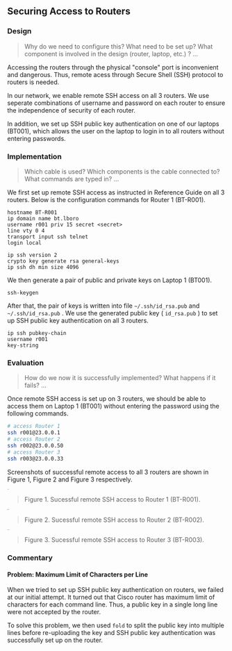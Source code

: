 ## Securing Access to Routers

### Design

> Why do we need to configure this? What need to be set up? What component is involved in the design (router, laptop, etc.) ? ...

Accessing the routers through the physical "console" port is inconvenient and dangerous. Thus, remote acess through Secure Shell (SSH) protocol to routers is needed. 

In our network, we enable remote SSH access on all 3 routers. We use seperate combinations of username and password on each router to ensure the independence of security of each router.

In addition, we set up SSH public key authentication on one of our laptops (BT001), which allows the user on the laptop to login in to all routers without entering passwords.



### Implementation

> Which cable is used? Which components is the cable connected to? What commands are typed in? ...

We first set up remote SSH access as instructed in Reference Guide on all 3 routers. Below is the configuration commands for Router 1 (BT-R001).

```
hostname BT-R001
ip domain name bt.lboro
username r001 priv 15 secret <secret>
line vty 0 4
transport input ssh telnet
login local

ip ssh version 2
crypto key generate rsa general-keys
ip ssh dh min size 4096
```

We then generate a pair of public and private keys on Laptop 1 (BT001).

```
ssh-keygen
```

After that, the pair of keys is written into file `~/.ssh/id_rsa.pub` and  `~/.ssh/id_rsa.pub` . We use the generated public key ( `id_rsa.pub` ) to set up SSH public key authentication on all 3 routers.

```
ip ssh pubkey-chain
username r001
key-string
```



### Evaluation

> How do we now it is successfully implemented? What happens if it fails? ...

Once remote SSH access is set up on 3 routers, we should be able to access them on Laptop 1 (BT001) without entering the password using the following commands.

```sh
# access Router 1
ssh r001@23.0.0.1 
# access Router 2
ssh r002@23.0.0.50
# access Router 3
ssh r003@23.0.0.33
```

Screenshots of successful remote access to all 3 routers are shown in Figure 1, Figure 2 and Figure 3 respectively.



<img src="Figures/ssh1.jpg" alt="ssh1" style="zoom:10%;" />

> Figure 1. Sucessful remote SSH access to Router 1 (BT-R001).



<img src="Figures/ssh2.jpg" alt="ssh2" style="zoom:10%;" />

> Figure 2. Sucessful remote SSH access to Router 2 (BT-R002).



<img src="Figures/ssh3.jpg" alt="ssh3" style="zoom:10%;" />

> Figure 3. Sucessful remote SSH access to Router 3 (BT-R003).



### Commentary

#### Problem: Maximum Limit of Characters per Line

When we tried to set up SSH public key authentication on routers, we failed at our initial attempt. It turned out that Cisco router has maximum limit of characters for each command line. Thus, a public key in a single long line were not accepted by the router. 

To solve this problem, we then used `fold` to split the public key into multiple lines before re-uploading the key and SSH public key authentication was successfully set up on the router.

